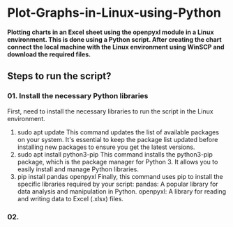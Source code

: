 # Plot-Graphs-in-Linux-using-Python
**Plotting charts in an Excel sheet using the openpyxl module in a Linux environment. This is done using a Python script. After creating the chart connect the local machine with the Linux environment using WinSCP and download the required files.**

## Steps to run the script?

### 01. Install the necessary Python libraries
First, need to install the necessary libraries to run the script in the Linux environment.

1. sudo apt update
   This command updates the list of available packages on your system. It's essential to keep the package list updated before installing new packages to ensure you get the latest versions.
2. sudo apt install python3-pip
   This command installs the python3-pip package, which is the package manager for Python 3. It allows you to easily install and manage Python libraries.
3. pip install pandas openpyxl
   Finally, this command uses pip to install the specific libraries required by your script:
      pandas: A popular library for data analysis and manipulation in Python.
      openpyxl: A library for reading and writing data to Excel (.xlsx) files.

### 02. 
